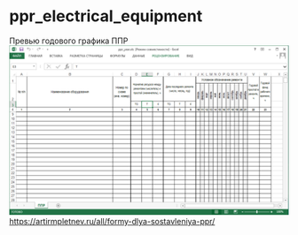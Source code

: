 # ppr_electrical_equipment

Превью годового графика ППР
![](ppr_year.png)
https://artirmpletnev.ru/all/formy-dlya-sostavleniya-ppr/
